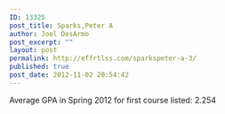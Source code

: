 ```yaml
---
ID: 13325
post_title: Sparks,Peter A
author: Joel DesArmo
post_excerpt: ""
layout: post
permalink: http://effrtlss.com/sparkspeter-a-3/
published: true
post_date: 2012-11-02 20:54:42
---
```

<p>Average GPA in Spring 2012 for first course listed: 2.254</p>